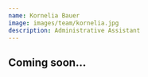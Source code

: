 ```yaml
---
name: Kornelia Bauer
image: images/team/kornelia.jpg
description: Administrative Assistant
---
```


## Coming soon... 
